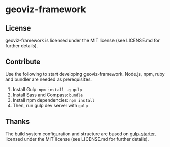 # geoviz-framework


## License

geoviz-framework is licensed under the MIT license (see LICENSE.md for further details).

## Contribute

Use the following to start developing geoviz-framework. Node.js, npm, ruby and bundler are needed as prerequisites.

1. Install Gulp: `npm install -g gulp`
2. Install Sass and Compass: `bundle`
3. Install npm dependencies: `npm install`
4. Then, run gulp dev server with `gulp`

## Thanks

The build system configuration and structure are based on [gulp-starter](https://github.com/greypants/gulp-starter), licensed under the MIT license (see LICENSE.md for further details).